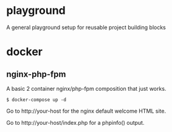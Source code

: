 # playground
A general playground setup for reusable project building blocks

# docker

## nginx-php-fpm

A basic 2 container nginx/php-fpm composition that just works.

    $ docker-compose up -d

Go to http://your-host for the nginx default welcome HTML site.

Go to http://your-host/index.php for a phpinfo() output.